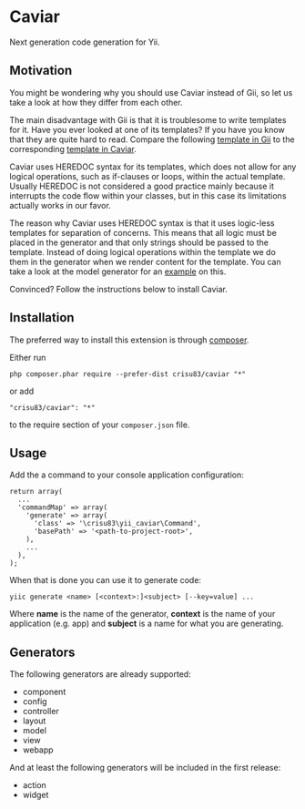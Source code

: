 Caviar
======

Next generation code generation for Yii.

Motivation
----------

You might be wondering why you should use Caviar instead of Gii, so let us take a look at how they differ from each other.

The main disadvantage with Gii is that it is troublesome to write templates for it. Have you ever looked at one of its templates? If you have you know that they are quite hard to read. Compare the following [template in Gii](https://github.com/yiisoft/yii/blob/master/framework/gii/generators/model/templates/default/model.php) to the corresponding [template in Caviar](https://github.com/Crisu83/caviar/blob/master/templates/default/model/model.php). 

Caviar uses HEREDOC syntax for its templates, which does not allow for any logical operations, such as if-clauses or loops, within the actual template. Usually HEREDOC is not considered a good practice mainly because it interrupts the code flow within your classes, but in this case its limitations actually works in our favor.

The reason why Caviar uses HEREDOC syntax is that it uses logic-less templates for separation of concerns. This means that all logic must be placed in the generator and that only strings should be passed to the template. Instead of doing logical operations within the template we do them in the generator when we render content for the template. You can take a look at the model generator for an [example](https://github.com/Crisu83/caviar/blob/master/generators/ModelGenerator.php) on this.

Convinced? Follow the instructions below to install Caviar.

Installation
------------

The preferred way to install this extension is through [composer](http://getcomposer.org/download/).

Either run

```
php composer.phar require --prefer-dist crisu83/caviar "*"
```

or add

```
"crisu83/caviar": "*"
```

to the require section of your `composer.json` file.

Usage
-----

Add the a command to your console application configuration:

```
return array(
  ...
  'commandMap' => array(
    'generate' => array(
      'class' => '\crisu83\yii_caviar\Command',
      'basePath' => '<path-to-project-root>',
    ),
    ...
  ),
);
```

When that is done you can use it to generate code:

```
yiic generate <name> [<context>:]<subject> [--key=value] ...
```

Where __name__ is the name of the generator, __context__ is the name of your application (e.g. app) and __subject__ is a name for what you are generating.

Generators
----------

The following generators are already supported:

- component
- config
- controller
- layout
- model
- view
- webapp

And at least the following generators will be included in the first release:

- action
- widget
